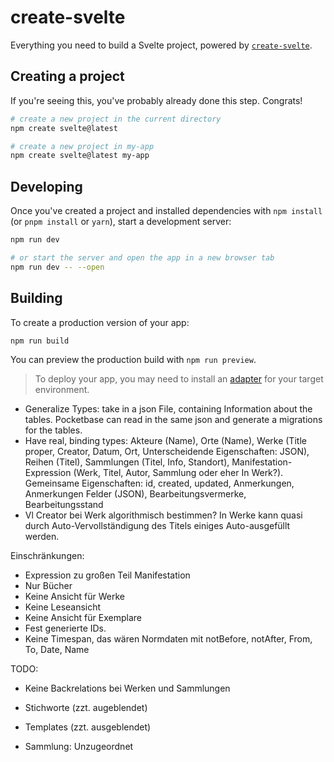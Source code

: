 # create-svelte

Everything you need to build a Svelte project, powered by [`create-svelte`](https://github.com/sveltejs/kit/tree/main/packages/create-svelte).

## Creating a project

If you're seeing this, you've probably already done this step. Congrats!

```bash
# create a new project in the current directory
npm create svelte@latest

# create a new project in my-app
npm create svelte@latest my-app
```

## Developing

Once you've created a project and installed dependencies with `npm install` (or `pnpm install` or `yarn`), start a development server:

```bash
npm run dev

# or start the server and open the app in a new browser tab
npm run dev -- --open
```

## Building

To create a production version of your app:

```bash
npm run build
```

You can preview the production build with `npm run preview`.

> To deploy your app, you may need to install an [adapter](https://kit.svelte.dev/docs/adapters) for your target environment.


- Generalize Types: take in a json File, containing Information about the tables. Pocketbase can read in the same json and generate a migrations for the tables.
- Have real, binding types: Akteure (Name), Orte (Name), Werke (Title proper, Creator, Datum, Ort, Unterscheidende Eigenschaften: JSON), Reihen (Titel), Sammlungen (Titel, Info, Standort), Manifestation-Expression (Werk, Titel, Autor, Sammlung oder eher In Werk?). Gemeinsame Eigenschaften: id, created, updated, Anmerkungen, Anmerkungen Felder (JSON), Bearbeitungsvermerke, Bearbeitungsstand 
- Vl Creator bei Werk algorithmisch bestimmen? In Werke kann quasi durch Auto-Vervollständigung des Titels einiges Auto-ausgefüllt werden.



Einschränkungen:
- Expression zu großen Teil Manifestation
- Nur Bücher
- Keine Ansicht für Werke
- Keine Leseansicht
- Keine Ansicht für Exemplare
- Fest generierte IDs.
- Keine Timespan, das wären Normdaten mit notBefore, notAfter, From, To, Date, Name

TODO: 
- Keine Backrelations bei Werken und Sammlungen
- Stichworte (zzt. augeblendet)
- Templates (zzt. ausgeblendet)

- Sammlung: Unzugeordnet
